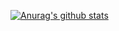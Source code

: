 [![Anurag's github stats](https://github-readme-stats.vercel.app/api?username=njusaka)](https://github.com/njusaka/njusaka&show_icons=true&theme=radical)
